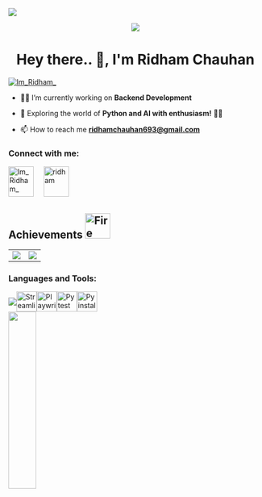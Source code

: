 ![](https://visitcount.itsvg.in/api?id=Ridham&label=Profile%20Views&color=1&icon=0&pretty=true)

<div align="center">
    <img src="https://media.giphy.com/media/qgQUggAC3Pfv687qPC/giphy.gif" >
</div>
<h1 align="center">Hey there.. 👋, I'm Ridham Chauhan</h1>

<p align="left"> <a href="https://twitter.com/Im_Ridham_" target="blank"><img src="https://img.shields.io/twitter/follow/Im_Ridham_?logo=twitter&style=for-the-badge" alt="Im_Ridham_" /></a> </p>

- 👨‍💻 I’m currently working on **Backend Development**

- 🌱 Exploring the world of **Python and AI with enthusiasm!** 🚀🐍

- 📫 How to reach me **ridhamchauhan693@gmail.com**

<h3 align="left">Connect with me:</h3>

<p align="left">
  <a href="https://twitter.com/Im_Ridham_" target="blank"><img src="https://raw.githubusercontent.com/rahuldkjain/github-profile-readme-generator/master/src/images/icons/Social/twitter.svg" alt="Im_Ridham_" height="60" width="50" /></a> &nbsp; &nbsp;
  <a href="https://www.linkedin.com/in/ridham-chauhan/" target="blank"><img src="https://raw.githubusercontent.com/rahuldkjain/github-profile-readme-generator/master/src/images/icons/Social/linked-in-alt.svg" alt="ridham" height="60" width="50" /></a>
</p>

## Achievements <img src="https://user-images.githubusercontent.com/74038190/216122041-518ac897-8d92-4c6b-9b3f-ca01dcaf38ee.png" alt="Fire" width="50" />
<table>
<tr>
<td ><img src="https://github-production-user-asset-6210df.s3.amazonaws.com/115993280/278853664-0a4d414e-20db-4582-8b44-885def022881.png" width="auto" height="auto" max-width="100%"></td>
<td ><img src="https://github-production-user-asset-6210df.s3.amazonaws.com/115993280/278853707-965fdb14-146e-4b0c-9f36-0930e3491613.png" width="auto" height="auto" max-width="100%"></td>
</tr>
</table>

<h3 align="left">Languages and Tools:</h3>
<p>
 <div style="display: flex; flex-wrap: wrap; align-items: center;">
    <!-- Skill Icons -->
    <div style="display: flex; flex-wrap: wrap;">
        <a href="https://skillicons.dev">
            <img src="https://skillicons.dev/icons?i=react,java,py,git,c,cpp,figma,firebase,aws,django,docker,materialui,mongodb,mysql,tailwind,vite,redux,postman,eclipse,androidstudio,sqlite,angular,linux,idea,github,githubactions,azure,jquery,nodejs,express,bash,stackoverflow,vscode,php,html,css,js,ts,npm,yarn,bootstrap,qt,fastapi,selenium,vercel,styledcomponents,jenkins,sequelize,notion,bots,babel,graphql,latex,kali,svg&perline=11" />
        </a>
    </div>
    <a href="https://streamlit.io">
        <img src="https://streamlit.io/images/brand/streamlit-mark-color.png" alt="Streamlit" width="40" height="40" />
    </a>
    <a href="https://playwright.dev/">
        <img src="https://github.com/rythm01/rythm01/assets/115993280/f7f7e3fe-d06c-4b9e-9094-352fc661e316" alt="Playwright" width="40" height="40" />
    </a>
     <a href="https://docs.pytest.org/en/8.1.x/">
        <img src="https://github.com/rythm01/rythm01/assets/115993280/9675c421-828b-479c-8aea-a24fd222b2bc" alt="Pytest" width="40" height="40" />
     </a>
     <a href="https://pyinstaller.org/en/stable/">
        <img src="https://github.com/rythm01/rythm01/assets/115993280/c05564a5-b298-404c-8b76-8599c215ed80" alt="Pyinstaller" width="40" height="40" />
     </a>
</div>

<img align="left" width="33%" height="30%" src="https://github-readme-stats.vercel.app/api?username=rythm01&show_icons=true&theme=tokyonight">
